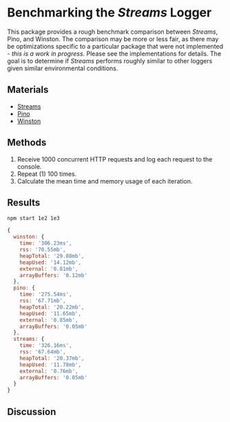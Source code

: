 # Benchmarking the *Streams* Logger

This package provides a rough benchmark comparison between *Streams*, Pino, and Winston.  The comparison may be more or less fair, as there may be optimizations specific to a particular package that were not implemented - *this is a work in progress*.  Please see the implementations for details.  The goal is to determine if *Streams* performs roughly similar to other loggers given similar environmental conditions.

## Materials

- [Streams](https://github.com/faranalytics/streams-logger-benchmark/blob/main/tests/streams/src/index.ts)
- [Pino](https://github.com/faranalytics/streams-logger-benchmark/blob/main/tests/pino/src/index.ts)
- [Winston](https://github.com/faranalytics/streams-logger-benchmark/blob/main/tests/winston/src/index.ts)

## Methods

1. Receive 1000 concurrent HTTP requests and log each request to the console.
2. Repeat (1) 100 times.
3. Calculate the mean time and memory usage of each iteration.

## Results

`npm start 1e2 1e3`

```js
{
  winston: {
    time: '306.23ms',
    rss: '70.55mb',
    heapTotal: '29.08mb',
    heapUsed: '14.12mb',
    external: '0.81mb',
    arrayBuffers: '0.12mb'
  },
  pino: {
    time: '275.54ms',
    rss: '67.71mb',
    heapTotal: '20.22mb',
    heapUsed: '11.65mb',
    external: '0.85mb',
    arrayBuffers: '0.05mb'
  },
  streams: {
    time: '326.16ms',
    rss: '67.64mb',
    heapTotal: '20.37mb',
    heapUsed: '11.78mb',
    external: '0.76mb',
    arrayBuffers: '0.05mb'
  }
}
```
## Discussion
